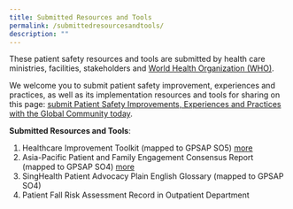 ```yaml
---
title: Submitted Resources and Tools
permalink: /submittedresourcesandtools/
description: ""
---
```

These patient safety resources and tools are submitted by health care ministries, facilities, stakeholders and [World Health Organization (WHO)](https://www.who.int/).

We welcome you to submit patient safety improvement, experiences and practices, as well as its implementation resources and tools for sharing on this page: 
[submit Patient Safety Improvements, Experiences and Practices with the Global Community today](https://form.gov.sg/64631e5f0fbfe400126c8e0d).

**Submitted Resources and Tools**:
1. Healthcare Improvement Toolkit (mapped to GPSAP SO5) [more](/tools-and-resources/tools-and-resources/improvementtoolkit/)
2. Asia-Pacific Patient and Family Engagement Consensus Report (mapped to GPSAP SO4) [more](/tools-and-resources/tools-and-resources/patientfamilyconsensus/)
3. SingHealth Patient Advocacy Plain English Glossary (mapped to GPSAP SO4)
4. Patient Fall Risk Assessment Record in Outpatient Department 
